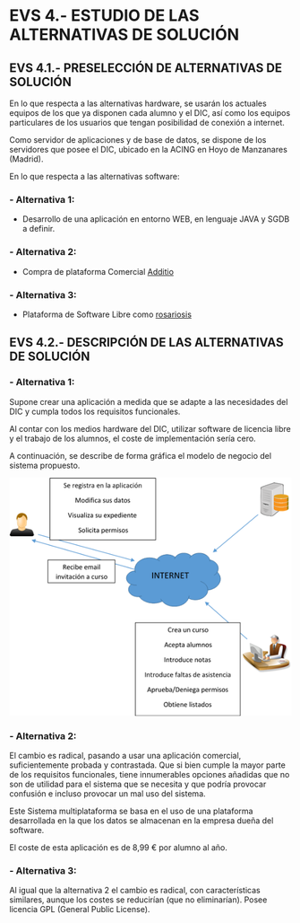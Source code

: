 # **EVS 4.- ESTUDIO DE LAS ALTERNATIVAS DE SOLUCIÓN**

## **EVS 4.1.- PRESELECCIÓN DE ALTERNATIVAS DE SOLUCIÓN**

En lo que respecta a las alternativas hardware, se usarán los actuales equipos de los que ya disponen cada alumno y el DIC, así como los equipos particulares de los usuarios que tengan posibilidad de conexión a internet.

Como servidor de aplicaciones y de base de datos, se dispone de los servidores que posee el DIC, ubicado en la ACING en Hoyo de Manzanares (Madrid).

En lo que respecta a las alternativas software:

### - **Alternativa 1:**

-  Desarrollo de una aplicación en entorno WEB, en lenguaje JAVA y SGDB a definir.

### - **Alternativa 2:**

-  Compra de plataforma Comercial  [Additio](https://www.additioapp.com/es)

### - **Alternativa 3:**

-  Plataforma de Software Libre como [rosariosis](https://github.com/francoisjacquet/rosariosis)

## **EVS 4.2.- DESCRIPCIÓN DE LAS ALTERNATIVAS DE SOLUCIÓN**

### - **Alternativa 1:**

Supone crear una aplicación a medida que se adapte a las necesidades del DIC y cumpla todos los requisitos funcionales.

Al contar con los medios hardware del DIC, utilizar software de licencia libre y el trabajo de los alumnos, el coste de implementación sería cero.

A continuación, se describe de forma gráfica el modelo de negocio del sistema propuesto.

![alternativa1.png](imagenes/alternativa1.png)

### - **Alternativa 2:**

El cambio es radical, pasando a usar una aplicación comercial, suficientemente probada y contrastada. Que si bien cumple la mayor parte de los requisitos funcionales, tiene innumerables opciones añadidas que no son de utilidad para el sistema que se necesita y que podría provocar confusión e incluso provocar un mal uso del sistema.

Este Sistema multiplataforma se basa en el uso de una plataforma desarrollada en la que los datos se almacenan en la empresa dueña del software.

El coste de esta aplicación es de 8,99 € por alumno al año.

### - **Alternativa 3:**

Al igual que la alternativa 2 el cambio es radical, con características similares, aunque los costes se reducirían (que no eliminarían). Posee licencia GPL (General Public License).